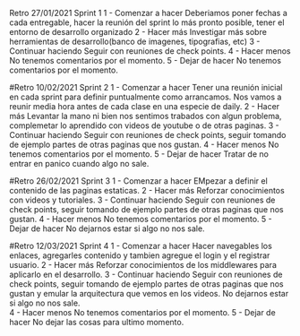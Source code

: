 Retro 27/01/2021 Sprint 1
1 - Comenzar a hacer
    Deberiamos poner fechas a cada entregable, hacer la reunión del sprint lo más pronto posible, tener el entorno de desarrollo organizado
2 - Hacer más
    Investigar más sobre herramientas de desarrollo(banco de imagenes, tipografias, etc)
3 - Continuar haciendo
    Seguir con reuniones de check points.
4 - Hacer menos
    No tenemos comentarios por el momento.
5 - Dejar de hacer
    No tenemos comentarios por el momento.

#Retro 10/02/2021 Sprint 2
1 - Comenzar a hacer
    Tener una reunión inicial en cada sprint para definir puntualmente como arrancamos. Nos vamos a reunir media hora antes de cada clase en una especie de daily.
2 - Hacer más
    Levantar la mano ni bien nos sentimos trabados con algun problema, complemetar lo aprendido con videos de youtube o de otras paginas.
3 - Continuar haciendo
    Seguir con reuniones de check points, seguir tomando de ejemplo partes de otras paginas que nos gustan.
4 - Hacer menos
    No tenemos comentarios por el momento.
5 - Dejar de hacer
    Tratar de no entrar en panico cuando algo no sale.

#Retro 26/02/2021 Sprint 3
1 - Comenzar a hacer
    EMpezar a definir el contenido de las paginas estaticas.
2 - Hacer más
    Reforzar conocimientos con videos y tutoriales.
3 - Continuar haciendo
    Seguir con reuniones de check points, seguir tomando de ejemplo partes de otras paginas que nos gustan.
4 - Hacer menos
    No tenemos comentarios por el momento.
5 - Dejar de hacer
    No dejarnos estar si algo no nos sale.

#Retro 12/03/2021 Sprint 4
1 - Comenzar a hacer
    Hacer navegables los enlaces, agregarles contenido y tambien agregue el login y el registrar usuario.
2 - Hacer más
    Reforzar conocimientos de los middlewares para aplicarlo en el desarrollo.
3 - Continuar haciendo
    Seguir con reuniones de check points, seguir tomando de ejemplo partes de otras paginas que nos gustan y emular la arquitectura que vemos en los videos.
    No dejarnos estar si algo no nos sale.    
4 - Hacer menos
    No tenemos comentarios por el momento.
5 - Dejar de hacer
    No dejar las cosas para ultimo momento.
    
    